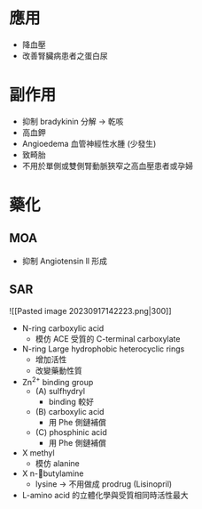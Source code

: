# 應用
- 降血壓
- 改善腎臟病患者之蛋白尿
# 副作用
- 抑制 bradykinin 分解 $\rightarrow$ 乾咳
- 高血鉀
- Angioedema 血管神經性水腫 (少發生)
- 致畸胎
- 不用於單側或雙側腎動脈狹窄之高血壓患者或孕婦
# 藥化
## MOA
- 抑制 Angiotensin ll 形成
## SAR
![[Pasted image 20230917142223.png|300]]
- N-ring carboxylic acid
	- 模仿 ACE 受質的 C-terminal carboxylate
- N-ring Large hydrophobic heterocyclic rings
	- 增加活性
	- 改變藥動性質
- Zn<sup>2+</sup> binding group
	- (A) sulfhydryl 
		- binding 較好
	- (B) carboxylic acid
		- 用 Phe 側鏈補償
	- (C) phosphinic acid 
		- 用 Phe 側鏈補償
- X methyl
	- 模仿 alanine
- X n-butylamine
	- lysine $\rightarrow$ 不用做成 prodrug (Lisinopril)
- L-amino acid 的立體化學與受質相同時活性最大

